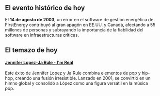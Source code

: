 ## El evento histórico de hoy
El **14 de agosto de 2003**, un error en el software de gestión energética de FirstEnergy contribuyó al gran apagón en EE.UU. y Canadá, afectando a 55 millones de personas y subrayando la importancia de la fiabilidad del software en infraestructuras críticas.

## El temazo de hoy
#### [Jennifer Lopez-Ja Rule - I'm Real](https://www.youtube.com/watch?v=Sjx9oSJDAVQ)
Este éxito de Jennifer Lopez y Ja Rule combina elementos de pop y hip-hop, creando una fusión irresistible. Lanzado en 2001, se convirtió en un himno global y consolidó a López como una figura versátil en la música pop.

